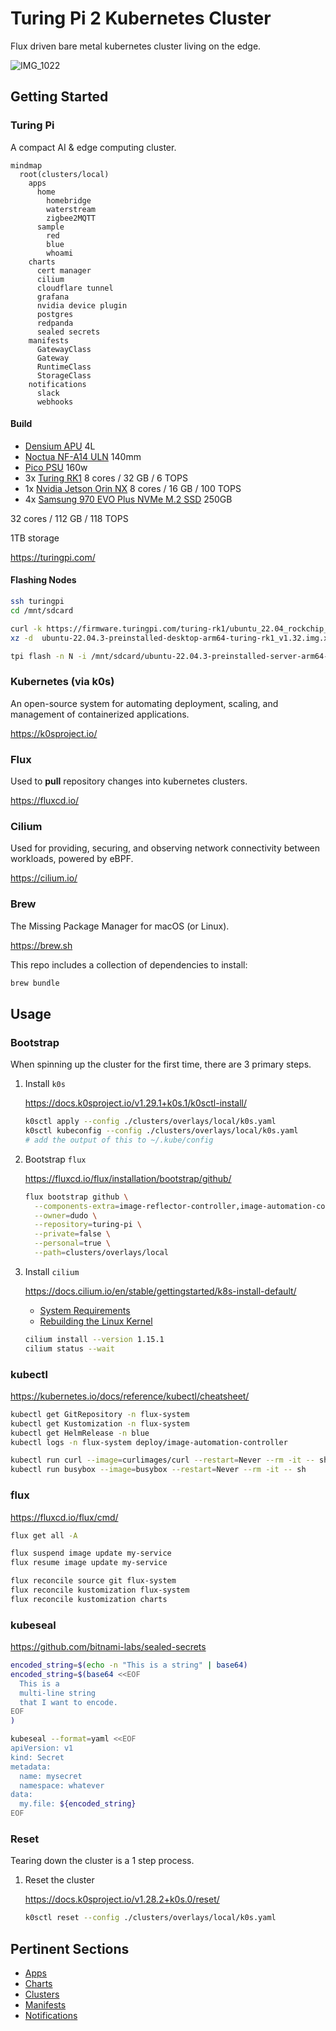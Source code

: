# Turing Pi 2 Kubernetes Cluster

Flux driven bare metal kubernetes cluster living on the edge.

![IMG_1022](https://user-images.githubusercontent.com/2963800/256379395-9535575e-c533-4981-aa85-0f44d37322ea.jpg)

## Getting Started

### Turing Pi

A compact AI & edge computing cluster.

```mermaid
mindmap
  root(clusters/local)
    apps
      home
        homebridge
        waterstream
        zigbee2MQTT
      sample
        red
        blue
        whoami
    charts
      cert manager
      cilium
      cloudflare tunnel
      grafana
      nvidia device plugin
      postgres
      redpanda
      sealed secrets
    manifests
      GatewayClass
      Gateway
      RuntimeClass
      StorageClass
    notifications
      slack
      webhooks
```

#### Build

- [Densium APU](https://densium.net/products/densium-apu?Frontpanel=Dark+Walnut&Exterior=Black) 4L
- [Noctua NF-A14 ULN](https://noctua.at/en/products/fan/nf-a14-uln) 140mm
- [Pico PSU](https://turingpi.com/product/pico-psu/) 160w
- 3x [Turing RK1](https://turingpi.com/product/turing-rk1) 8 cores /  32 GB / 6 TOPS
- 1x [Nvidia Jetson Orin NX](https://www.nvidia.com/en-us/autonomous-machines/embedded-systems/jetson-orin/#tech-specs) 8 cores /  16 GB / 100 TOPS
- 4x [Samsung 970 EVO Plus NVMe M.2 SSD](https://www.samsung.com/us/computing/memory-storage/solid-state-drives/ssd-970-evo-plus-nvme-m-2-250gb-mz-v7s250b-am/) 250GB

32 cores / 112 GB / 118 TOPS

1TB storage

<https://turingpi.com/>

#### Flashing Nodes

```sh
ssh turingpi
cd /mnt/sdcard

curl -k https://firmware.turingpi.com/turing-rk1/ubuntu_22.04_rockchip_linux/v1.32/ubuntu-22.04.3-preinstalled-desktop-arm64-turing-rk1_v1.32.img.xz -o ubuntu-22.04.3-preinstalled-desktop-arm64-turing-rk1_v1.32.img.xz
xz -d  ubuntu-22.04.3-preinstalled-desktop-arm64-turing-rk1_v1.32.img.xz

tpi flash -n N -i /mnt/sdcard/ubuntu-22.04.3-preinstalled-server-arm64-turing-rk1_v1.32.img
```

### Kubernetes (via k0s)

An open-source system for automating deployment, scaling, and management of containerized applications.

<https://k0sproject.io/>

### Flux

Used to **pull** repository changes into kubernetes clusters.

<https://fluxcd.io/>

### Cilium

Used for providing, securing, and observing network connectivity between workloads, powered by eBPF.

<https://cilium.io/>

### Brew

The Missing Package Manager for macOS (or Linux).

<https://brew.sh>

This repo includes a collection of dependencies to install:

```sh
brew bundle
```

## Usage

### Bootstrap

When spinning up the cluster for the first time, there are 3 primary steps.

1. Install `k0s`

    <https://docs.k0sproject.io/v1.29.1+k0s.1/k0sctl-install/>

    ```sh
    k0sctl apply --config ./clusters/overlays/local/k0s.yaml
    k0sctl kubeconfig --config ./clusters/overlays/local/k0s.yaml
    # add the output of this to ~/.kube/config
    ```

2. Bootstrap `flux`

    <https://fluxcd.io/flux/installation/bootstrap/github/>

    ```sh
    flux bootstrap github \
      --components-extra=image-reflector-controller,image-automation-controller \
      --owner=dudo \
      --repository=turing-pi \
      --private=false \
      --personal=true \
      --path=clusters/overlays/local
    ```

3. Install `cilium`

    <https://docs.cilium.io/en/stable/gettingstarted/k8s-install-default/>

    - [System Requirements](https://docs.cilium.io/en/stable/operations/system_requirements/#admin-system-reqs)
    - [Rebuilding the Linux Kernel](https://gist.github.com/dudo/7d853fd54f2d3db6e5e44b8b59ae12d5)

    ```sh
    cilium install --version 1.15.1
    cilium status --wait
    ```

### kubectl

<https://kubernetes.io/docs/reference/kubectl/cheatsheet/>

```sh
kubectl get GitRepository -n flux-system
kubectl get Kustomization -n flux-system
kubectl get HelmRelease -n blue
kubectl logs -n flux-system deploy/image-automation-controller

kubectl run curl --image=curlimages/curl --restart=Never --rm -it -- sh
kubectl run busybox --image=busybox --restart=Never --rm -it -- sh
```

### flux

<https://fluxcd.io/flux/cmd/>

```sh
flux get all -A

flux suspend image update my-service
flux resume image update my-service

flux reconcile source git flux-system
flux reconcile kustomization flux-system
flux reconcile kustomization charts
```

### kubeseal

<https://github.com/bitnami-labs/sealed-secrets>

```sh
encoded_string=$(echo -n "This is a string" | base64)
encoded_string=$(base64 <<EOF
  This is a
  multi-line string
  that I want to encode.
EOF
)

kubeseal --format=yaml <<EOF
apiVersion: v1
kind: Secret
metadata:
  name: mysecret
  namespace: whatever
data:
  my.file: ${encoded_string}
EOF
```

### Reset

Tearing down the cluster is a 1 step process.

1. Reset the cluster

   <https://docs.k0sproject.io/v1.28.2+k0s.0/reset/>

   ```sh
   k0sctl reset --config ./clusters/overlays/local/k0s.yaml
   ```

## Pertinent Sections

- [Apps](./apps)
- [Charts](./charts)
- [Clusters](./clusters)
- [Manifests](./manifests)
- [Notifications](./notifications)
